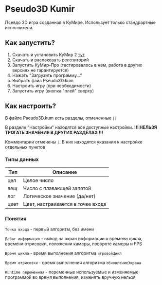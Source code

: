 # Pseudo3D Kumir
Псевдо 3D игра созданная в КуМире. Использует только стандрартные исполнители. 

## Как запустить?
1. Скачать и установить КуМир 2 [тут](https://www.niisi.ru/kumir/dl.htm)
2. Скачать и распаковать репозиторий
3. Запустить КуМир-Про (тестировалось в нем, работа в других версиях не гарантируется)
4. Нажать "Загрузить программу..."
5. Выбрать файл Pseudo3D.kum
6. Настроить игру (при необходимости)
7. Запустить игру (кнопка "плей" сверху)

## Как настроить?
В файле Pseudo3D.kum есть разделы, отмеченные `||`

В разделе "Настройки" находятся все доступные настройки. **!!! НЕЛЬЗЯ ТРОГАТЬ ЗНАЧЕНИЯ В ДРУГИХ РАЗДЕЛАХ !!!**

Комментарии отмечены `|`. В них находятся указания к настройке отдельных пунктов

### Типы данных 
| Тип | Описание |
| --- | -------- |
| цел | Целое число |
| вещ | Число с плавающей запятой |
| лог | Логическое значение (да/нет) | 
| цвет | Цвет, настраивается в точке входа |

### Понятия
`Точка входа` - первый алгоритм, без имени

`Дебаг информация` - вывод на экран информации о времени цикла, времени отрисовки, положении камеры, повороте камеры и FPS

`Время цикла` - время выполнения алгоритма `игровойЦикл`

`Время отрисовки` - время выполнения алгоритма `обновлениеЭкрана`

`Runtime переменная` - переменные используемые и изменяемые программой во время выполнения, изменять вручную нельзя
